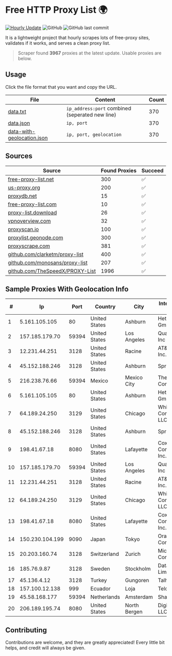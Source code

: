
# Free HTTP Proxy List 🌍

[![Hourly Update](https://github.com/mertguvencli/http-proxy-list/actions/workflows/main.yml/badge.svg?branch=main)](https://github.com/mertguvencli/http-proxy-list/actions/workflows/main.yml)
![GitHub](https://img.shields.io/github/license/mertguvencli/http-proxy-list)
![GitHub last commit](https://img.shields.io/github/last-commit/mertguvencli/http-proxy-list)

It is a lightweight project that hourly scrapes lots of free-proxy sites, validates if it works, and serves a clean proxy list.


> Scraper found **3967** proxies at the latest update. Usable proxies are below.

## Usage

Click the file format that you want and copy the URL.


|File|Content|Count|
|----|-------|-----|
|[data.txt](https://raw.githubusercontent.com/mertguvencli/http-proxy-list/main/proxy-list/data.txt)|`ip_address:port` combined (seperated new line)|370|
|[data.json](https://raw.githubusercontent.com/mertguvencli/http-proxy-list/main/proxy-list/data.json)|`ip, port`|370|
|[data-with-geolocation.json](https://raw.githubusercontent.com/mertguvencli/http-proxy-list/main/proxy-list/data-with-geolocation.json)|`ip, port, geolocation`|370|

## Sources

|Source|Found Proxies|Succeed|
|------|-------------|-------|
|[free-proxy-list.net](https://free-proxy-list.net)|300|✅|
|[us-proxy.org](https://www.us-proxy.org)|200|✅|
|[proxydb.net](http://proxydb.net)|15|✅|
|[free-proxy-list.com](https://free-proxy-list.com/?page=&port=&type%5B%5D=http&type%5B%5D=https&up_time=0&search=Search)|10|✅|
|[proxy-list.download](https://www.proxy-list.download/HTTP)|26|✅|
|[vpnoverview.com](https://vpnoverview.com/privacy/anonymous-browsing/free-proxy-servers)|32|✅|
|[proxyscan.io](https://www.proxyscan.io)|100|✅|
|[proxylist.geonode.com](https://proxylist.geonode.com/api/proxy-list?limit=300&page=1&sort_by=lastChecked&sort_type=desc&protocols=http,https)|300|✅|
|[proxyscrape.com](https://api.proxyscrape.com/v2/?request=displayproxies&protocol=http&timeout=10000&country=all&ssl=all&anonymity=all)|381|✅|
|[github.com/clarketm/proxy-list](https://raw.githubusercontent.com/clarketm/proxy-list/master/proxy-list-raw.txt)|400|✅|
|[github.com/monosans/proxy-list](https://raw.githubusercontent.com/monosans/proxy-list/main/proxies/http.txt)|207|✅|
|[github.com/TheSpeedX/PROXY-List](https://raw.githubusercontent.com/TheSpeedX/PROXY-List/master/http.txt)|1996|✅|


## Sample Proxies With Geolocation Info

|#|Ip|Port|Country|City|Internet Service Provider|
|-|--|----|-------|----|-------------------------|
|1|5.161.105.105|80|United States|Ashburn|Hetzner Online GmbH|
|2|157.185.179.70|59394|United States|Los Angeles|Quantil Networks Inc|
|3|12.231.44.251|3128|United States|Racine|AT&T Services, Inc.|
|4|45.152.188.246|3128|United States|Ashburn|Sprint|
|5|216.238.76.66|59394|Mexico|Mexico City|The Constant Company|
|6|5.161.105.105|80|United States|Ashburn|Hetzner Online GmbH|
|7|64.189.24.250|3129|United States|Chicago|WhiteSky Communications, LLC.|
|8|45.152.188.246|3128|United States|Ashburn|Sprint|
|9|198.41.67.18|8080|United States|Lafayette|Cox Communications Inc.|
|10|157.185.179.70|59394|United States|Los Angeles|Quantil Networks Inc|
|11|12.231.44.251|3128|United States|Racine|AT&T Services, Inc.|
|12|64.189.24.250|3129|United States|Chicago|WhiteSky Communications, LLC.|
|13|198.41.67.18|8080|United States|Lafayette|Cox Communications Inc.|
|14|150.230.104.199|9090|Japan|Tokyo|Oracle Corporation|
|15|20.203.160.74|3128|Switzerland|Zurich|Microsoft Corporation|
|16|185.76.9.87|3128|Sweden|Stockholm|DataCamp Limited|
|17|45.136.4.12|3128|Turkey|Gungoren|Talha Bogaz|
|18|157.100.12.138|999|Ecuador|Loja|Telconet S.A|
|19|45.58.168.177|59394|Netherlands|Amsterdam|Sharktech|
|20|206.189.195.74|8080|United States|North Bergen|DigitalOcean, LLC|



## Contributing

Contributions are welcome, and they are greatly appreciated! Every
little bit helps, and credit will always be given.

